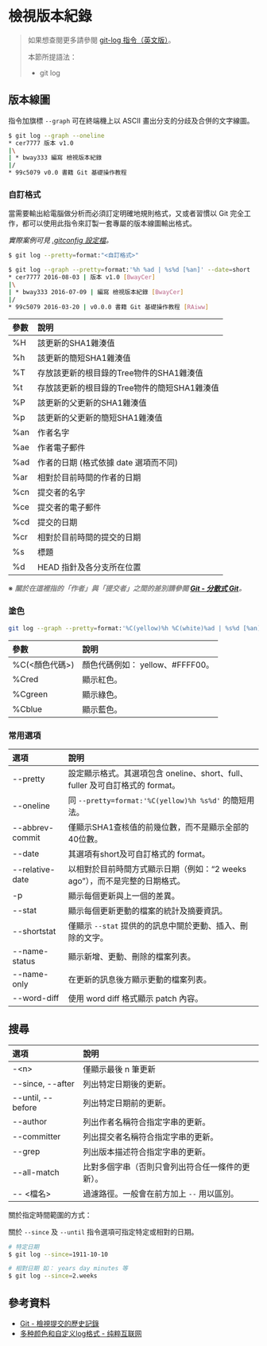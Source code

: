 檢視版本紀錄
=======


> 如果想查閱更多請參閱 [git-log 指令（英文版）](https://git-scm.com/docs/git-log)。
>
> 本節所提語法：
>   - git log



## 版本線圖


指令加旗標 `--graph` 可在終端機上以 ASCII 畫出分支的分歧及合併的文字線圖。


```sh
$ git log --graph --oneline
* cer7777 版本 v1.0
|\
| * bway333 編寫 檢視版本紀錄
|/
* 99c5079 v0.0 書籍 Git 基礎操作教程
```


### 自訂格式


當需要輸出給電腦做分析而必須訂定明確地規則格式，又或者習慣以 Git 完全工作，都可以使用此指令來訂製一套專屬的版本線圖輸出格式。

_實際案例可見 [.gitconfig 設定檔](/appendix/set-gitconfig.md)。_

```sh
$ git log --pretty=format:"<自訂格式>"

$ git log --graph --pretty=format:'%h %ad | %s%d [%an]' --date=short
* cer7777 2016-08-03 | 版本 v1.0 [BwayCer]
|\
| * bway333 2016-07-09 | 編寫 檢視版本紀錄 [BwayCer]
|/
* 99c5079 2016-03-20 | v0.0.0 書籍 Git 基礎操作教程 [RAiww]
```


 參數 | 說明
:---- |:----
%H    | 該更新的SHA1雜湊值
%h    | 該更新的簡短SHA1雜湊值
%T    | 存放該更新的根目錄的Tree物件的SHA1雜湊值
%t    | 存放該更新的根目錄的Tree物件的簡短SHA1雜湊值
%P    | 該更新的父更新的SHA1雜湊值
%p    | 該更新的父更新的簡短SHA1雜湊值
%an   | 作者名字
%ae   | 作者電子郵件
%ad   | 作者的日期 (格式依據 date 選項而不同)
%ar   | 相對於目前時間的作者的日期
%cn   | 提交者的名字
%ce   | 提交者的電子郵件
%cd   | 提交的日期
%cr   | 相對於目前時間的提交的日期
%s    | 標題
%d    | HEAD 指針及各分支所在位置


※ ___<span style="color: gray;">關於在這裡指的「作者」與「提交者」之間的差別請參閱 [Git - 分散式 Git](https://git-scm.com/book/zh-tw/v1/分散式-Git)。</span>___


### 塗色


```sh
git log --graph --pretty=format:'%C(yellow)%h %C(white)%ad | %s%d [%an]' --date=short
```


 參數                | 說明
:----                |:----
%C(&lt;顏色代碼&gt;) | 顏色代碼例如： yellow、#FFFF00。
%Cred               | 顯示紅色。
%Cgreen              | 顯示綠色。
%Cblue               | 顯示藍色。


### 常用選項


 選項           | 說明
:----           |:----
--pretty        | 設定顯示格式。其選項包含 oneline、short、full、fuller 及可自訂格式的 format。
--oneline       | 同 `--pretty=format:'%C(yellow)%h %s%d'` 的簡短用法。
--abbrev-commit | 僅顯示SHA1查核值的前幾位數，而不是顯示全部的40位數。
--date          | 其選項有short及可自訂格式的 format。
--relative-date | 以相對於目前時間方式顯示日期（例如：“2 weeks ago”），而不是完整的日期格式。
-p              | 顯示每個更新與上一個的差異。
--stat          | 顯示每個更新更動的檔案的統計及摘要資訊。
--shortstat     | 僅顯示 `--stat` 提供的的訊息中關於更動、插入、刪除的文字。
--name-status   | 顯示新增、更動、刪除的檔案列表。
--name-only     | 在更新的訊息後方顯示更動的檔案列表。
--word-diff     | 使用 word diff 格式顯示 patch 內容。



## 搜尋


 選項             | 說明
:----             |:----
-&lt;n&gt;        | 僅顯示最後 n 筆更新
--since, --after  | 列出特定日期後的更新。
--until, --before |	列出特定日期前的更新。
--author          | 列出作者名稱符合指定字串的更新。
--committer       | 列出提交者名稱符合指定字串的更新。
--grep            | 列出版本描述符合指定字串的更新。
--all-match       | 比對多個字串（否則只會列出符合任一條件的更新）。
-- &lt;檔名&gt;   | 過濾路徑。一般會在前方加上 `--` 用以區別。


關於指定時間範圍的方式：

關於 `--since` 及 `--until` 指令選項可指定特定或相對的日期。

```sh
# 特定日期
$ git log --since=1911-10-10

# 相對日期 如： years day minutes 等
$ git log --since=2.weeks
```



## 參考資料

  - [Git - 檢視提交的歷史記錄](https://git-scm.com/book/zh-tw/v1/Git-基礎-檢視提交的歷史記錄)
  - [多种颜色和自定义log格式 - 纯粹互联网](https://www.pureweber.com/article/git-pretty-output/)

